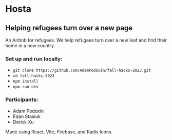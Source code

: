 # Hosta

## Helping refugees turn over a new page

An Airbnb for refugees. We help refugees turn over a new leaf and find their home in a new country.

### Set up and run locally:

- `git clone https://github.com/AdamPodoxin/fall-hacks-2023.git`
- `cd fall-hacks-2023`
- `npm install`
- `npm run dev`

### Participants:

- Adam Podoxin
- Edan Stasiuk
- Derick Xu

Made using React, Vite, Firebase, and Radix Icons.
